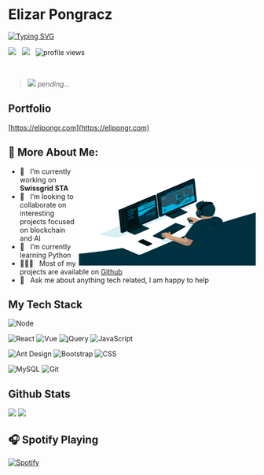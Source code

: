 # Elizar Pongracz

[![Typing SVG](https://readme-typing-svg.herokuapp.com?color=3FB3F7&size=30&vCenter=true&width=600&lines=Full-stack+web+and+app+developer;Done+software+engineering+EFZ;Studying+computer+science;Loving+new+technologies;Crypto+is+the+future)](https://git.io/typing-svg)
<br/>

<p>
   <img src="https://badges.pufler.dev/years/elipongr">
   &nbsp;
  <img src="https://badges.pufler.dev/repos/elipongr">
   &nbsp;
  <img src="https://gpvc.arturio.dev/elipongr" alt="profile views">
</p>


<br/>

> *<img src="https://raw.githubusercontent.com/iampavangandhi/iampavangandhi/master/gifs/Hi.gif" width="30px"> pending...*

## Portfolio
[https://elipongr.com](https://elipongr.com)



## 🧐 More About Me:

<img align="right" alt="GIF" src="https://raw.githubusercontent.com/elipongr/elipongr/main/code.gif" height="200px" width="360px"/>

- 🔭 &nbsp; I’m currently working on **Swissgrid STA**
- 🤝 &nbsp; I’m looking to collaborate on interesting projects focused on blockchain and AI
- 🌱 &nbsp; I’m currently learning Python 
- 👨🏻‍💻 &nbsp; Most of my projects are available on [Github](https://github.com/rahul-jha98?tab=repositories)
- 💬 &nbsp; Ask me about anything tech related, I am happy to help


## My Tech Stack
![Node](https://img.shields.io/badge/-Node-%232c3e50?style=flat-square&logo=node.js)

![React](https://img.shields.io/badge/-React-%232c3e50?style=flat-square&logo=react)
![Vue](https://img.shields.io/badge/-Vue-%232c3e50?style=flat-square&logo=Vue.js)
![jQuery](https://img.shields.io/badge/-jQuery-%232c3e50?style=flat-square&logo=jQuery)
![JavaScript](https://img.shields.io/badge/-JavaScript-%232c3e50?style=flat-square&logo=javascript&logoColor=e1cc1b&labelColor=%232c3e50&color=%232c3e50)

![Ant Design](https://img.shields.io/badge/-Antd-%232c3e50?style=flat-square&logo=ant-design)
![Bootstrap](https://img.shields.io/badge/-Bootstrap-%232c3e50?style=flat-square&logo=Bootstrap)
![CSS](https://img.shields.io/badge/-CSS-%232c3e50?style=flat-square&logo=css3)

![MySQL](https://img.shields.io/badge/-MySQL-%232c3e50?style=flat-square&logo=MySQL&logoColor=ffffff&labelColor=%232c3e50&color=%232c3e50)
![Git](https://img.shields.io/badge/-Git-%232c3e50?style=flat-square&logo=git)

## Github Stats
<p>
<img src="https://github-readme-stats.vercel.app/api/top-langs/?username=elipongr&layout=compact&title_color=fff&text_color=fff&bg_color=0D1117" height="160px" />
<img src="https://github-readme-stats.vercel.app/api?username=elipongr&title_color=fff&text_color=fff&icon_color=F7DF1E&bg_color=0D1117&show_icons=true" height="160px" />
</p>

## 🎧 Spotify Playing

[![Spotify](https://spotify-now-playing-elipongr.vercel.app/api/spotify-playing)](https://open.spotify.com/user/ownedbypeli)
